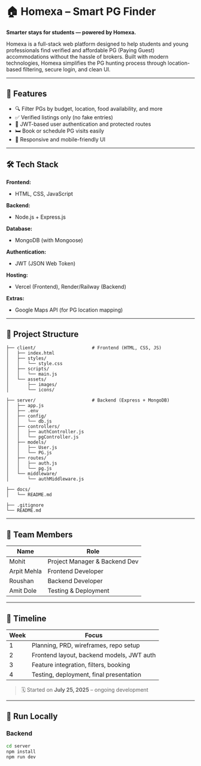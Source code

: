 # 🏠 Homexa – Smart PG Finder

**Smarter stays for students — powered by Homexa.**

Homexa is a full-stack web platform designed to help students and young professionals find verified and affordable PG (Paying Guest) accommodations without the hassle of brokers. Built with modern technologies, Homexa simplifies the PG hunting process through location-based filtering, secure login, and clean UI.

---

## 🚀 Features

- 🔍 Filter PGs by budget, location, food availability, and more  
- ✅ Verified listings only (no fake entries)  
- 🔐 JWT-based user authentication and protected routes  
- 🛏️ Book or schedule PG visits easily  
- 📱 Responsive and mobile-friendly UI  

---

## 🛠 Tech Stack

**Frontend:**  
- HTML, CSS, JavaScript  

**Backend:**  
- Node.js + Express.js  

**Database:**  
- MongoDB (with Mongoose)  

**Authentication:**  
- JWT (JSON Web Token)  

**Hosting:**  
- Vercel (Frontend), Render/Railway (Backend)  

**Extras:**  
- Google Maps API (for PG location mapping)  

---

## 📂 Project Structure



```
├── client/                     # Frontend (HTML, CSS, JS)
│   ├── index.html
│   ├── styles/
│   │   └── style.css
│   ├── scripts/
│   │   └── main.js
│   └── assets/
│       ├── images/
│       └── icons/

├── server/                     # Backend (Express + MongoDB)
│   ├── app.js
│   ├── .env
│   ├── config/
│   │   └── db.js
│   ├── controllers/
│   │   ├── authController.js
│   │   └── pgController.js
│   ├── models/
│   │   ├── User.js
│   │   └── PG.js
│   ├── routes/
│   │   ├── auth.js
│   │   └── pg.js
│   └── middleware/
│       └── authMiddleware.js

├── docs/
│   └── README.md

├── .gitignore
└── README.md
```

---

## 👥 Team Members

| Name          | Role                          |
|---------------|-------------------------------|
| Mohit         | Project Manager & Backend Dev |
| Arpit Mehla   | Frontend Developer            |
| Roushan       | Backend Developer             |
| Amit Dole     | Testing & Deployment          |

---

## 📅 Timeline

| Week | Focus                                     |
|------|-------------------------------------------|
| 1    | Planning, PRD, wireframes, repo setup     |
| 2    | Frontend layout, backend models, JWT auth |
| 3    | Feature integration, filters, booking     |
| 4    | Testing, deployment, final presentation   |

> 🗓 Started on **July 25, 2025** – ongoing development

---

## 🧪 Run Locally

### Backend
```bash
cd server
npm install
npm run dev

